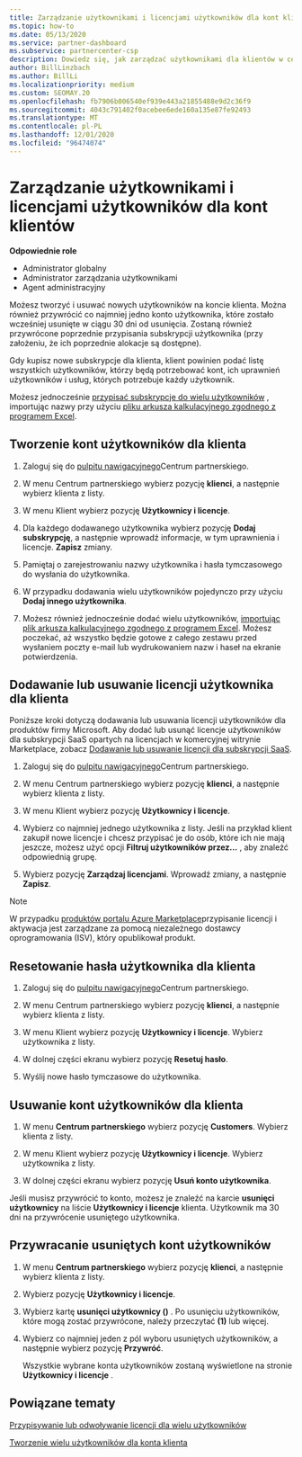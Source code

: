 ```yaml
---
title: Zarządzanie użytkownikami i licencjami użytkowników dla kont klientów
ms.topic: how-to
ms.date: 05/13/2020
ms.service: partner-dashboard
ms.subservice: partnercenter-csp
description: Dowiedz się, jak zarządzać użytkownikami dla klientów w centrum partnerskim, takich jak tworzenie kont użytkowników, Dodawanie lub usuwanie licencji użytkowników, resetowanie haseł użytkowników oraz usuwanie lub przywracanie kont użytkowników.
author: BillLinzbach
ms.author: BillLi
ms.localizationpriority: medium
ms.custom: SEOMAY.20
ms.openlocfilehash: fb7906b006540ef939e443a21855488e9d2c36f9
ms.sourcegitcommit: 4043c791402f0acebee6ede160a135e87fe92493
ms.translationtype: MT
ms.contentlocale: pl-PL
ms.lasthandoff: 12/01/2020
ms.locfileid: "96474074"
---
```

# <a name="manage-users-and-user-licenses-for-customer-accounts"></a>Zarządzanie użytkownikami i licencjami użytkowników dla kont klientów

**Odpowiednie role**

- Administrator globalny
- Administrator zarządzania użytkownikami
- Agent administracyjny


Możesz tworzyć i usuwać nowych użytkowników na koncie klienta. Można również przywrócić co najmniej jedno konto użytkownika, które zostało wcześniej usunięte w ciągu 30 dni od usunięcia. Zostaną również przywrócone poprzednie przypisania subskrypcji użytkownika (przy założeniu, że ich poprzednie alokacje są dostępne).

Gdy kupisz nowe subskrypcje dla klienta, klient powinien podać listę wszystkich użytkowników, którzy będą potrzebować kont, ich uprawnień użytkowników i usług, których potrzebuje każdy użytkownik.  

Możesz jednocześnie [przypisać subskrypcje do wielu użytkowników](bulk-license-provisioning-for-multiple-users.md) , importując nazwy przy użyciu [pliku arkusza kalkulacyjnego zgodnego z programem Excel](adding-multiple-users-to-a-customer-account.md).

<a href="" id="createuseraccounts"></a>

## <a name="create-user-accounts-for-a-customer"></a>Tworzenie kont użytkowników dla klienta

1. Zaloguj się do [pulpitu nawigacyjnego](https://partner.microsoft.com/dashboard)Centrum partnerskiego.

2. W menu Centrum partnerskiego wybierz pozycję **klienci**, a następnie wybierz klienta z listy.

3. W menu Klient wybierz pozycję **Użytkownicy i licencje**.

4. Dla każdego dodawanego użytkownika wybierz pozycję **Dodaj subskrypcję**, a następnie wprowadź informacje, w tym uprawnienia i licencje. **Zapisz** zmiany.

5. Pamiętaj o zarejestrowaniu nazwy użytkownika i hasła tymczasowego do wysłania do użytkownika.

6. W przypadku dodawania wielu użytkowników pojedynczo przy użyciu **Dodaj innego użytkownika**.

7. Możesz również jednocześnie dodać wielu użytkowników, [importując plik arkusza kalkulacyjnego zgodnego z programem Excel](adding-multiple-users-to-a-customer-account.md). Możesz poczekać, aż wszystko będzie gotowe z całego zestawu przed wysłaniem poczty e-mail lub wydrukowaniem nazw i haseł na ekranie potwierdzenia.

<a href="" id="userlicensing"></a>

## <a name="add-or-remove-user-licenses-for-a-customer"></a>Dodawanie lub usuwanie licencji użytkownika dla klienta

Poniższe kroki dotyczą dodawania lub usuwania licencji użytkowników dla produktów firmy Microsoft. Aby dodać lub usunąć licencje użytkowników dla subskrypcji SaaS opartych na licencjach w komercyjnej witrynie Marketplace, zobacz [Dodawanie lub usuwanie licencji dla subskrypcji SaaS](csp-commercial-marketplace-manage.md#add-or-remove-licenses-for-a-saas-subscription).

1. Zaloguj się do [pulpitu nawigacyjnego](https://partner.microsoft.com/dashboard)Centrum partnerskiego.

2. W menu Centrum partnerskiego wybierz pozycję **klienci**, a następnie wybierz klienta z listy.

3. W menu Klient wybierz pozycję **Użytkownicy i licencje**.

4. Wybierz co najmniej jednego użytkownika z listy. Jeśli na przykład klient zakupił nowe licencje i chcesz przypisać je do osób, które ich nie mają jeszcze, możesz użyć opcji **Filtruj użytkowników przez...** , aby znaleźć odpowiednią grupę.

5. Wybierz pozycję **Zarządzaj licencjami**. Wprowadź zmiany, a następnie **Zapisz**.

> [!NOTE]
> W przypadku [produktów portalu Azure Marketplace](csp-commercial-marketplace-manage.md#assign-licenses-and-activate-a-subscription-on-behalf-of-a-customer)przypisanie licencji i aktywacja jest zarządzane za pomocą niezależnego dostawcy oprogramowania (ISV), który opublikował produkt.

<a href="" id="resetpassword"></a>

## <a name="reset-a-users-password-for-a-customer"></a>Resetowanie hasła użytkownika dla klienta

1. Zaloguj się do [pulpitu nawigacyjnego](https://partner.microsoft.com/dashboard)Centrum partnerskiego.

2. W menu Centrum partnerskiego wybierz pozycję **klienci**, a następnie wybierz klienta z listy.

3.  W menu Klient wybierz pozycję **Użytkownicy i licencje**. Wybierz użytkownika z listy.

4.  W dolnej części ekranu wybierz pozycję **Resetuj hasło**. 

5.  Wyślij nowe hasło tymczasowe do użytkownika.

<a href="" id="deleteuseraccounts"></a>

## <a name="delete-user-accounts-for-a-customer"></a>Usuwanie kont użytkowników dla klienta

1.  W menu **Centrum partnerskiego** wybierz pozycję **Customers**. Wybierz klienta z listy.

2.  W menu Klient wybierz pozycję **Użytkownicy i licencje**. Wybierz użytkownika z listy.

3.  W dolnej części ekranu wybierz pozycję **Usuń konto użytkownika**.

Jeśli musisz przywrócić to konto, możesz je znaleźć na karcie **usunięci użytkownicy** na liście **Użytkownicy i licencje** klienta. Użytkownik ma 30 dni na przywrócenie usuniętego użytkownika.

<a href="" id="restoreuseraccounts"></a>

## <a name="restore-deleted-user-accounts"></a>Przywracanie usuniętych kont użytkowników

1.  W menu **Centrum partnerskiego** wybierz pozycję **klienci**, a następnie wybierz klienta z listy.

2.  Wybierz pozycję **Użytkownicy i licencje**.

3.  Wybierz kartę **usunięci użytkownicy ()** . Po usunięciu użytkowników, które mogą zostać przywrócone, należy przeczytać **(1)** lub więcej.

4.  Wybierz co najmniej jeden z pól wyboru usuniętych użytkowników, a następnie wybierz pozycję **Przywróć**.

    Wszystkie wybrane konta użytkowników zostaną wyświetlone na stronie **Użytkownicy i licencje** .

## <a name="related-topics"></a>Powiązane tematy


[Przypisywanie lub odwoływanie licencji dla wielu użytkowników](bulk-license-provisioning-for-multiple-users.md)

[Tworzenie wielu użytkowników dla konta klienta](adding-multiple-users-to-a-customer-account.md)